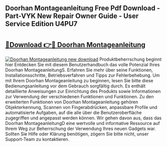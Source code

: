 ## Doorhan Montageanleitung Free Pdf Download - Part-VYK New Repair Owner Guide - User Service Edition U4PU7

# <h2><a href="http://df6xe7.blite.top/?on=Doorhan+Montageanleitung">🔗Download 👉🔴 Doorhan Montageanleitung</a></h2>

[![Doorhan Montageanleitung new download](https://i.imgur.com/lujVjoI.png)](http://df6xe7.blite.top/?on=Doorhan+Montageanleitung)
Produktbeherrschung beginnt hier Entdecken Sie mit diesem Benutzerhandbuch das volle Potenzial Ihres Doorhan MontageanleitungS. Erfahren Sie mehr über seine Funktionen, Installationsschritte, Betriebsverfahren und Tipps zur Fehlerbehebung. Um mit Ihrem Doorhan Montageanleitung zu beginnen, lesen Sie bitte diese Bedienungsanleitung vor dem Gebrauch sorgfältig durch. Es enthält detaillierte Anweisungen zur Einrichtung des Produkts sowie Informationen zur Verwendung der verschiedenen Funktionen und Funktionen. Zu den erweiterten Funktionen von Doorhan Montageanleitung gehören Objekterkennung, Scannen von Fingerabdrücken, anpassbare Profile und automatisierte Aufgaben, auf die alle über die Benutzeroberfläche zugegriffen und angepasst werden können. Wir gehen davon aus, dass das Doorhan MontageanleitungD eine wertvolle und informative Ressource auf Ihrem Weg zur Beherrschung der Verwendung Ihres neuen Gadgets war. Sollten Sie Hilfe oder Klärung benötigen, zögern Sie bitte nicht, unser Support-Team zu kontaktieren.
